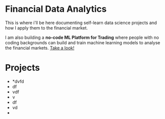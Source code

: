 # Financial Data Analytics

This is where i'll be here documenting self-learn data science projects and how I apply them to the financial market.

I am also building a **no-code ML Platform for Trading** where people with no coding backgrounds can build and train machine learning models to analyse the financial markets. [Take a look!](https://buttersaltpepper-finapp-app-cfhlmv.streamlitapp.com/)

# Projects

* *dvfd
* df
* vdf
* v
* df
* vd
* 
